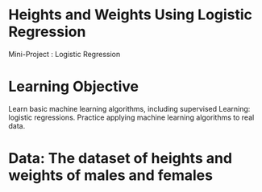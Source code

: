 # Heights and Weights Using Logistic Regression

Mini-Project : Logistic Regression

# Learning Objective
  Learn basic machine learning algorithms, including supervised Learning: logistic regressions.
  Practice applying machine learning algorithms to real data.
  
# Data: The dataset of heights and weights of males and females
